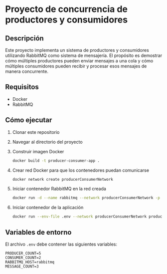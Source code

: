 # Proyecto de concurrencia de productores y consumidores

## Descripción

Este proyecto implementa un sistema de productores y consumidores utilizando RabbitMQ como sistema de mensajería. El propósito es demostrar cómo múltiples productores pueden enviar mensajes a una cola y cómo múltiples consumidores pueden recibir y procesar esos mensajes de manera concurrente.

## Requisitos

- Docker
- RabbitMQ

## Cómo ejecutar

1. Clonar este repositorio
2. Navegar al directorio del proyecto
3. Construir imagen Docker

    ```sh
    docker build -t producer-consumer-app .
    ```

4. Crear red Docker para que los contenedores puedan comunicarse

    ```sh
    docker network create producerConsumerNetwork
    ```

5. Iniciar contenedor RabbitMQ en la red creada

    ```sh
    docker run -d --name rabbitmq --network producerConsumerNetwork -p 5672:5672 -p 15672:15672 rabbitmq:3-management
    ```

6. Iniciar contenedor de la aplicación

    ```sh
    docker run --env-file .env --network producerConsumerNetwork producer-consumer-app
    ```

## Variables de entorno

El archivo `.env` debe contener las siguientes variables:

```env
PRODUCER_COUNT=5
CONSUMER_COUNT=2
RABBITMQ_HOST=rabbitmq
MESSAGE_COUNT=3

